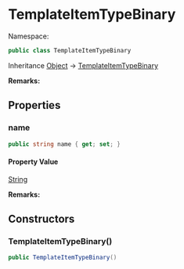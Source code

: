 # TemplateItemTypeBinary

Namespace:

```csharp
public class TemplateItemTypeBinary
```

Inheritance [Object](https://docs.microsoft.com/en-us/dotnet/api/system.object) → [TemplateItemTypeBinary](./templateitemtypebinary.md)

**Remarks:**



## Properties

### <a id="properties-name"/>**name**

```csharp
public string name { get; set; }
```

#### Property Value

[String](https://docs.microsoft.com/en-us/dotnet/api/system.string)<br>

**Remarks:**



## Constructors

### <a id="constructors-.ctor"/>**TemplateItemTypeBinary()**

```csharp
public TemplateItemTypeBinary()
```
